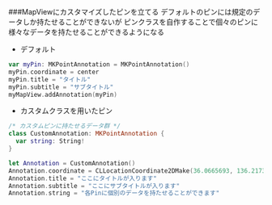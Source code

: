 ###MapViewにカスタマイズしたピンを立てる
デフォルトのピンには規定のデータしか持たせることができないが
ピンクラスを自作することで個々のピンに様々なデータを持たせることができるようになる
- デフォルト
```swift
var myPin: MKPointAnnotation = MKPointAnnotation()
myPin.coordinate = center
myPin.title = "タイトル"
myPin.subtitle = "サブタイトル"
myMapView.addAnnotation(myPin)
```
- カスタムクラスを用いたピン
```swift
/* カスタムピンに持たせるデータ群 */
class CustomAnnotation: MKPointAnnotation {
  var string: String!
}

let Annotation = CustomAnnotation()
Annotation.coordinate = CLLocationCoordinate2DMake(36.0665693, 136.2173733)
Annotation.title = "ここにタイトルが入ります"
Annotation.subtitle = "ここにサブタイトルが入ります"
Annotation.string = "各Pinに個別のデータを持たせることができます"
```

